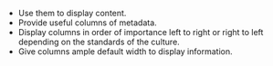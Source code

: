 - Use them to display content.
- Provide useful columns of metadata.
- Display columns in order of importance left to right or right to left depending on the standards of the culture.
- Give columns ample default width to display information.